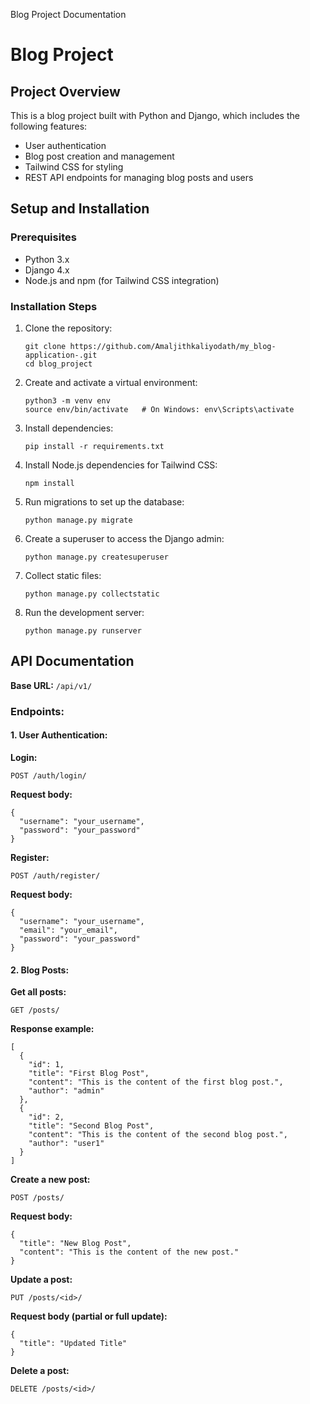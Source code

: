   Blog Project Documentation

# Blog Project

## Project Overview

This is a blog project built with Python and Django, which includes the following features:

*   User authentication
*   Blog post creation and management
*   Tailwind CSS for styling
*   REST API endpoints for managing blog posts and users

## Setup and Installation

### Prerequisites

*   Python 3.x
*   Django 4.x
*   Node.js and npm (for Tailwind CSS integration)

### Installation Steps

1.  Clone the repository:
    
        git clone https://github.com/Amaljithkaliyodath/my_blog-application-.git
        cd blog_project
    
2.  Create and activate a virtual environment:
    
        python3 -m venv env
        source env/bin/activate   # On Windows: env\Scripts\activate
    
3.  Install dependencies:
    
        pip install -r requirements.txt
    
4.  Install Node.js dependencies for Tailwind CSS:
    
        npm install
    
5.  Run migrations to set up the database:
    
        python manage.py migrate
    
6.  Create a superuser to access the Django admin:
    
        python manage.py createsuperuser
    
7.  Collect static files:
    
        python manage.py collectstatic
    
8.  Run the development server:
    
        python manage.py runserver
    

## API Documentation

**Base URL:** `/api/v1/`

### Endpoints:

#### 1\. User Authentication:

**Login:**

    POST /auth/login/

**Request body:**

    {
      "username": "your_username",
      "password": "your_password"
    }

**Register:**

    POST /auth/register/

**Request body:**

    {
      "username": "your_username",
      "email": "your_email",
      "password": "your_password"
    }

#### 2\. Blog Posts:

**Get all posts:**

    GET /posts/

**Response example:**

    [
      {
        "id": 1,
        "title": "First Blog Post",
        "content": "This is the content of the first blog post.",
        "author": "admin"
      },
      {
        "id": 2,
        "title": "Second Blog Post",
        "content": "This is the content of the second blog post.",
        "author": "user1"
      }
    ]

**Create a new post:**

    POST /posts/

**Request body:**

    {
      "title": "New Blog Post",
      "content": "This is the content of the new post."
    }

**Update a post:**

    PUT /posts/<id>/

**Request body (partial or full update):**

    {
      "title": "Updated Title"
    }

**Delete a post:**

    DELETE /posts/<id>/

